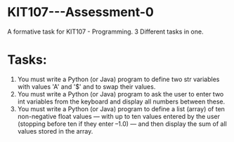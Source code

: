 # KIT107---Assessment-0
A formative task for KIT107 - Programming. 3 Different tasks in one.
# Tasks:
1. You must write a Python (or Java) program to define two str variables with values
'A' and '$' and to swap their values.
2. You must write a Python (or Java) program to ask the user to enter two int variables
from the keyboard and display all numbers between these.
3. You must write a Python (or Java) program to define a list (array) of ten non-negative
float values — with up to ten values entered by the user (stopping before ten if they
enter –1.0) — and then display the sum of all values stored in the array.